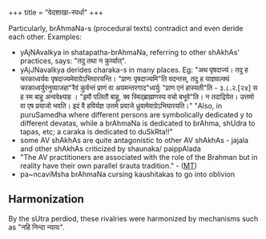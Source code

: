 +++
title = "वेदशाखा-स्पर्धा"
+++

Particularly, brAhmaNa-s (procedural texts) contradict and even deride each other. Examples:

- yAjNAvalkya in shatapatha-brAhmaNa, referring to other shAkhAs' practices, says: "तदु तथा न कुर्य्यात्".
- yAjJNavalkya derides charaka-s in many places. Eg: "अथ पृषदाज्यं। तदु ह चरकाध्वर्यवः पृषदाज्यमेवाग्रेऽभिघारयन्ति। "प्राणः पृषदाज्यमि"ति वदन्तस्, तदु ह याज्ञवल्क्यं चरकाध्वर्युरनुव्याजहा"रैवं कुर्वन्तं प्राणं वा अयमन्तरगाद"ध्वर्युः "प्राण एनं हास्यती"ति - ३.८.२.[२४] स ह स्म बाहू अन्ववेक्ष्याह । "इमौ पलितौ बाहू, क्व स्विद्ब्राह्मणस्य वचो बभूवे"ति। न तदाद्रियेत। उत्तमो वा एष प्रयाजो भवति। इदं वै हविर्यज्ञ उत्तमे प्रयाजे ध्रुवामेवाग्रेऽभिघारयति।" "Also, in puruSamedha where different persons are symbolically dedicated y to different devatas, while a brAhmaNa is dedicated to brAhma, shUdra to tapas, etc; a caraka is dedicated to duSkRta!!"
- some AV shAkhAs are quite antagonistic to other AV shAkhAs - jajala and other shAkhAs criticized by shaunaka/ paippAlada
- "The AV practitioners are associated with the role of the Brahman but in reality have their own parallel śrauta tradition." - ([MT](https://manasataramgini.wordpress.com/2020/01/02/the-roots-of-vai%E1%B9%A3%E1%B9%87avam-a-view-from-the-numerology-of-vedic-texts/))
- pa~ncaviMsha brAhmaNa cursing kaushitakas to go into oblivion

## Harmonization
By the sUtra perdiod, these rivalries were harmonized by mechanisms such as "नहि निन्दा न्यायः".